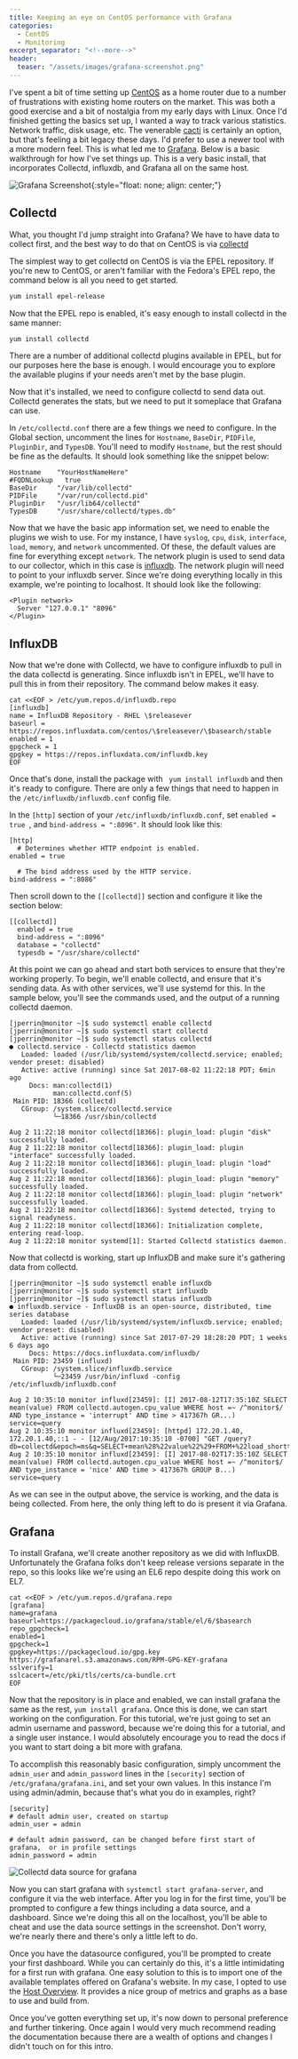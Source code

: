 ```yaml
---
title: Keeping an eye on CentOS performance with Grafana
categories:
  - CentOS
  - Monitoring
excerpt_separator: "<!--more-->"
header:
  teaser: "/assets/images/grafana-screenshot.png"
---
```


I've spent a bit of time setting up [CentOS](https://www.centos.org) as a home
router due to a number of frustrations with existing home routers on the
market. This was both a good exercise and a bit of nostalgia from my early
days with Linux. Once I'd finished getting the basics set up, I wanted a way
to track various statistics. Network traffic, disk usage, etc. The venerable
[cacti](https://www.cacti.net/) is certainly an option, but that's feeling a
bit legacy these days. I'd prefer to use a newer tool with a more modern feel.
This is what led me to [Grafana](https://www.cacti.net/). Below is a basic
walkthrough for how I've set things up. This is a very basic install, that
incorporates Collectd, influxdb, and Grafana all on the same host.

<!--more-->

![Grafana Screenshot](/assets/images/grafana-screenshot.png){:style="float:
none; align: center;"}

## Collectd

What, you thought I'd jump straight into Grafana? We have to have data to
collect first, and the best way to do that on CentOS is via
[collectd](https://collectd.org/)

The simplest way to get collectd on CentOS is via the EPEL repository. If
you're new to CentOS, or aren't familiar with the Fedora's EPEL repo, the
command below is all you need to get started.

```bash
yum install epel-release
```

Now that the EPEL repo is enabled, it's easy enough to install collectd in the
same manner:

```bash
yum install collectd
```

There are a number of additional collectd plugins available in EPEL, but for
our purposes here the base is enough. I would encourage you to explore the
available plugins if your needs aren't met by the base plugin.

Now that it's installed, we need to configure collectd to send data out.
Collectd generates the stats, but we need to put it someplace that Grafana can
use.

In `/etc/collectd.conf` there are a few things we need to configure. In the
Global section, uncomment the lines for `Hostname`, `BaseDir`, `PIDFile`,
`PluginDir`, and `TypesDB`. You'll need to modify `Hostname`, but the rest
should be fine as the defaults. It should look something like the snippet
below:

```
Hostname    "YourHostNameHere"
#FQDNLookup   true
BaseDir     "/var/lib/collectd"
PIDFile     "/var/run/collectd.pid"
PluginDir   "/usr/lib64/collectd"
TypesDB     "/usr/share/collectd/types.db"
```

Now that we have the basic app information set, we need to enable the plugins
we wish to use. For my instance, I have `syslog`, `cpu`, `disk`, `interface`,
`load`, `memory`, and `network` uncommented. Of these, the default values are
fine for everything except `network`. The network plugin is used to send data
to our collector, which in this case is
[influxdb](https://www.influxdata.com/). The network plugin will need to point
to your influxdb server. Since we're doing everything locally in this example,
we're pointing to localhost. It should look like the following:

```
<Plugin network>
  Server "127.0.0.1" "8096"
</Plugin>
```

## InfluxDB
Now that we're done with Collectd, we have to configure influxdb to pull in the data collectd
is generating. Since influxdb isn't in EPEL, we'll have to pull this in from
their repository. The command below makes it easy.

```
cat <<EOF > /etc/yum.repos.d/influxdb.repo
[influxdb]
name = InfluxDB Repository - RHEL \$releasever
baseurl = https://repos.influxdata.com/centos/\$releasever/\$basearch/stable
enabled = 1
gpgcheck = 1
gpgkey = https://repos.influxdata.com/influxdb.key
EOF
```

Once that's done, install the package with ``` yum install influxdb``` and
then it's ready to configure. There are only a few things that need to happen
in the ```/etc/influxdb/influxdb.conf``` config file.

In the ```[http]``` section of your ```/etc/influxdb/influxdb.conf```, set
```enabled = true ```, and ```bind-address = ":8096"```. It should look like
this:

```
[http]
  # Determines whether HTTP endpoint is enabled.
enabled = true

  # The bind address used by the HTTP service.
bind-address = ":8086"
```

Then scroll down to the ```[[collectd]]``` section and configure it like the section below:

```
[[collectd]]
  enabled = true
  bind-address = ":8096"
  database = "collectd"
  typesdb = "/usr/share/collectd"
```

At this point we can go ahead and start both services to ensure that they're
working properly. To begin, we'll enable collectd, and ensure that it's
sending data. As with other services, we'll use systemd for this. In the
sample below, you'll see the commands used, and the output of a running
collectd daemon.

```
[jperrin@monitor ~]$ sudo systemctl enable collectd
[jperrin@monitor ~]$ sudo systemctl start collectd
[jperrin@monitor ~]$ sudo systemctl status collectd
● collectd.service - Collectd statistics daemon
   Loaded: loaded (/usr/lib/systemd/system/collectd.service; enabled; vendor preset: disabled)
   Active: active (running) since Sat 2017-08-02 11:22:18 PDT; 6min ago
     Docs: man:collectd(1)
           man:collectd.conf(5)
 Main PID: 18366 (collectd)
   CGroup: /system.slice/collectd.service
           └─18366 /usr/sbin/collectd

Aug 2 11:22:18 monitor collectd[18366]: plugin_load: plugin "disk" successfully loaded.
Aug 2 11:22:18 monitor collectd[18366]: plugin_load: plugin "interface" successfully loaded.
Aug 2 11:22:18 monitor collectd[18366]: plugin_load: plugin "load" successfully loaded.
Aug 2 11:22:18 monitor collectd[18366]: plugin_load: plugin "memory" successfully loaded.
Aug 2 11:22:18 monitor collectd[18366]: plugin_load: plugin "network" successfully loaded.
Aug 2 11:22:18 monitor collectd[18366]: Systemd detected, trying to signal readyness.
Aug 2 11:22:18 monitor collectd[18366]: Initialization complete, entering read-loop.
Aug 2 11:22:18 monitor systemd[1]: Started Collectd statistics daemon.
```

Now that collectd is working, start up InfluxDB and make sure it's gathering
data from collectd.

```
[jperrin@monitor ~]$ sudo systemctl enable influxdb
[jperrin@monitor ~]$ sudo systemctl start influxdb
[jperrin@monitor ~]$ sudo systemctl status influxdb
● influxdb.service - InfluxDB is an open-source, distributed, time series database
   Loaded: loaded (/usr/lib/systemd/system/influxdb.service; enabled; vendor preset: disabled)
   Active: active (running) since Sat 2017-07-29 18:28:20 PDT; 1 weeks 6 days ago
     Docs: https://docs.influxdata.com/influxdb/
 Main PID: 23459 (influxd)
   CGroup: /system.slice/influxdb.service
           └─23459 /usr/bin/influxd -config /etc/influxdb/influxdb.conf

Aug 2 10:35:10 monitor influxd[23459]: [I] 2017-08-12T17:35:10Z SELECT mean(value) FROM collectd.autogen.cpu_value WHERE host =~ /^monitor$/ AND type_instance = 'interrupt' AND time > 417367h GR...) service=query
Aug 2 10:35:10 monitor influxd[23459]: [httpd] 172.20.1.40, 172.20.1.40,::1 - - [12/Aug/2017:10:35:10 -0700] "GET /query?db=collectd&epoch=ms&q=SELECT+mean%28%22value%22%29+FROM+%22load_shortte...ean%28%22value%
Aug 2 10:35:10 monitor influxd[23459]: [I] 2017-08-02T17:35:10Z SELECT mean(value) FROM collectd.autogen.cpu_value WHERE host =~ /^monitor$/ AND type_instance = 'nice' AND time > 417367h GROUP B...) service=query
```

As we can see in the output above, the service is working, and the data is
being collected. From here, the only thing left to do is present it via
Grafana.

## Grafana

To install Grafana, we'll create another repository as we did with InfluxDB.
Unfortunately the Grafana folks don't keep release versions separate in the
repo, so this looks like we're using an EL6 repo despite doing this work on
EL7.

```
cat <<EOF > /etc/yum.repos.d/grafana.repo
[grafana]
name=grafana
baseurl=https://packagecloud.io/grafana/stable/el/6/$basearch
repo_gpgcheck=1
enabled=1
gpgcheck=1
gpgkey=https://packagecloud.io/gpg.key https://grafanarel.s3.amazonaws.com/RPM-GPG-KEY-grafana
sslverify=1
sslcacert=/etc/pki/tls/certs/ca-bundle.crt
EOF
```

Now that the repository is in place and enabled, we can install grafana the
same as the rest, `yum install grafana`. Once this is done, we can start
working on the configuration. For this tutorial, we're just going to set an
admin username and password, because we're doing this for a tutorial, and a
single user instance. I would absolutely encourage you to read the docs if you
want to start doing a bit more with grafana.

To accomplish this reasonably basic configuration, simply uncomment the
`admin_user` and `admin_password` lines in the `[security]` section of `/etc/grafana/grafana.ini`, and set your own values.
In this instance I'm using admin/admin, because that's what you do in
examples, right?

```
[security]
# default admin user, created on startup
admin_user = admin

# default admin password, can be changed before first start of grafana,  or in profile settings
admin_password = admin
```

![Collectd data source for grafana](/assets/images/grafana-collectd-datasource.png)

Now you can start grafana with `systemctl start grafana-server`, and configure
it via the web interface. After you log in for the first time, you'll be
prompted to configure a few things including a data source, and a dashboard.
Since we're doing this all on the localhost, you'll be able to cheat and use
the data source settings in the screenshot. Don't worry, we're nearly there
and there's only a little left to do.

Once you have the datasource configured, you'll be prompted to create your
first dashboard. While you can certainly do this, it's a little intimidating
for a first run with grafana. One easy solution to this is to import one of
the available templates offered on Grafana's website. In my case, I opted to
use the [Host Overview](https://grafana.com/dashboards/554). It provides a
nice group of metrics and graphs as a base to use and build from.

Once you've gotten everything set up, it's now down to personal preference and
further tinkering. Once again I would very much recommend reading the
documentation because there are a wealth of options and changes I didn't touch on for this
intro.


